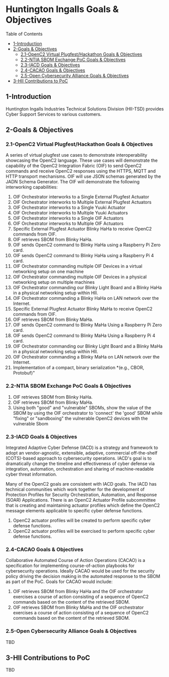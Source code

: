 # Huntington Ingalls Goals & Objectives

Table of Contents
- [1-Introduction](#1-introduction)
- [2-Goals & Objectives](#2-goals-objectives)
   -  [2.1-OpenC2 Virtual Plugfest/Hackathon Goals & Objectives](2.1-openc2-virtual-plugfest-hackathon-goals-objectives)
   - [2.2-NTIA SBOM Exchange PoC Goals & Objectives](2.2-ntia-sbom-exchange-poc-goals-objectives)
   - [2.3-IACD Goals & Objectives](2.3-iacd-goals-objectives)
   - [2.4-CACAO Goals & Objectives](2.4-cacao-goals-objectives)
   - [2.5-Open Cybersecurity Alliance Goals & Objectives](2.5-open-cybersecurity-alliance-goals-objectives)
- [3-HII Contributions to PoC](3-hii-contributions-to-poc)

## 1-Introduction

Huntington Ingalls Industries Technical Solutions Division (HII-TSD) provides Cyber Support Services to various customers. 

## 2-Goals & Objectives

### 2.1-OpenC2 Virtual Plugfest/Hackathon Goals & Objectives

A series of virtual plugfest use cases to demonstrate interoperability showcasing the OpenC2 language.  These use cases will demonstrate the capability of the OpenC2 Integration Fabric (OIF) to send OpenC2 commands and receive OpenC2 responses using the HTTPS, MQTT and HTTP transport mechanisms.  OIF will use JSON schemas generated by the JADN Schema Generator. The OIF will demonstrate the following interworking capabilities: 

1. OIF Orchestrator interworks to a Single External Plugfest Actuator
2. OIF Orchestrator interworks to Multiple External Plugfest Actuators
3. OIF Orchestrator interworks to a Single Yuuki Actuator
4. OIF Orchestrator interworks to Multiple Yuuki Actuators
5. OIF Orchestrator interworks to a Single OIF Actuators 
6. OIF Orchestrator interworks to Multiple OIF Actuators 
7. Specific External Plugfest Actuator Blinky HaHa to receive OpenC2 commands from OIF.
8. OIF retrieves SBOM from Blinky HaHa.
9. OIF sends OpenC2 command to Blinky HaHa using a Raspberry Pi Zero card.
10. OIF sends OpenC2 command to Blinky HaHa using a Raspberry Pi 4 card.
11. OIF Orchestrator commanding multiple OIF Devices in a virtual networking setup on one machine
12. OIF Orchestrator commanding multiple OIF Devices in a physical networking setup on multiple machines
13. OIF Orchestrator commanding our Blinky Light Board and a Blinky HaHa in a physical networking setup within HII. 
14. OIF Orchestrator commanding a Blinky HaHa on LAN network over the Internet.
15. Specific External Plugfest Actuator Blinky MaHa to receive OpenC2 commands from OIF.
16. OIF retrieves SBOM from Blinky MaHa. 
17. OIF sends OpenC2 command to Blinky MaHa Using a Raspberry Pi Zero card.
18. OIF sends OpenC2 command to Blinky MaHa Using a Raspberry Pi 4 card.
19. OIF Orchestrator commanding our Blinky Light Board and a Blinky MaHa in a physical networking setup within HII.
20. OIF Orchestrator commanding a Blinky MaHa on LAN network over the Internet.
21. Implementation of a compact, binary serialization *(e.g., CBOR, Protobuf)"

### 2.2-NTIA SBOM Exchange PoC Goals & Objectives

1. OIF retrieves SBOM from Blinky HaHa.
2. OIF retrieves SBOM from Blinky MaHa.
3. Using both "good" and "vulnerable" SBOMs, show the value of the SBOM by using the OIF orchestrator
to 'connect' the 'good' SBOM while "fixing" or "sandboxing" the vulnerable OpenC2 devices with the vulnerable Sbom



### 2.3-IACD Goals & Objectives

Integrated Adaptive Cyber Defense (IACD) is a strategy and framework to adopt an vendor-agnostic, extensible, adaptive, commercial off-the-shelf (COTS)-based approach to cybersecurity operations. IACD's goal is to dramatically change the timeline and effectiveness of cyber defense via integration, automation, orchestration and sharing of machine-readable cyber threat information.  

Many of the OpenC2 goals are consistent with IACD goals.  The IACD has technical communities which work together for the development of Protection Profiles for Security Orchestration, Automation, and Response (SOAR) Applications.  There is an OpenC2 Actuator Profile subcommittee that is creating and maintaining actuator profiles which define the OpenC2 message elements applicable to specific cyber defense functions.  

1.  OpenC2 actuator profiles will be created to perform specific cyber defense functions.
2.  OpenC2 actuator profiles will be exercised to perform specific cyber defense functions.



### 2.4-CACAO Goals & Objectives

Collaborative Automated Course of Action Operations (CACAO) is a specification for implementing course-of-action playbooks for cybersecurity operations. Ideally CACAO would be used for the security policy driving the decision making in the automated response to the SBOM as part of the PoC. Goals for CACAO would include:

1. OIF retrieves SBOM from Blinky HaHa and the OIF orchestrator exercises a course of action consisting of a sequence of OpenC2 commands based on the content of the retrieved SBOM. 
2. OIF retrieves SBOM from Blinky MaHa and the OIF orchestrator exercises a course of action consisting of a sequence of OpenC2 commands based on the content of the retrieved SBOM.


### 2.5-Open Cybersecurity Alliance Goals & Objectives

TBD

## 3-HII Contributions to PoC

TBD
